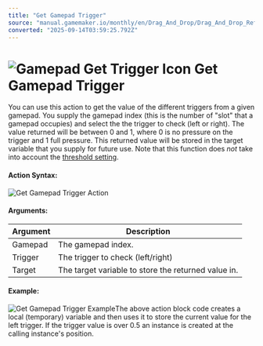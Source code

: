 ```yaml
---
title: "Get Gamepad Trigger"
source: "manual.gamemaker.io/monthly/en/Drag_And_Drop/Drag_And_Drop_Reference/Gamepad/Get_Gamepad_Trigger.htm"
converted: "2025-09-14T03:59:25.792Z"
---
```


# ![Gamepad Get Trigger Icon](../../../assets/Images/Scripting_Reference/Drag_And_Drop/Reference/Gamepad/i_GamePad_Get_Trigger.png) Get Gamepad Trigger

You can use this action to get the value of the different triggers from a given gamepad. You supply the gamepad index (this is the number of "slot" that a gamepad occupies) and select the the trigger to check (left or right). The value returned will be between 0 and 1, where 0 is no pressure on the trigger and 1 full pressure. This returned value will be stored in the target variable that you supply for future use. Note that this function does _not_ take into account the [threshold setting](Set_Gamepad_Button_Threshold.md).

#### Action Syntax:

![Get Gamepad Trigger Action](../../../assets/Images/Scripting_Reference/Drag_And_Drop/Reference/Gamepad/a_GamePad_Get_Trigger.png)

#### Arguments:

| Argument | Description |
| --- | --- |
| Gamepad | The gamepad index. |
| Trigger | The trigger to check (left/right) |
| Target | The target variable to store the returned value in. |

#### Example:

![Get Gamepad Trigger Example](../../../assets/Images/Scripting_Reference/Drag_And_Drop/Reference/Gamepad/e_GamePad_Get_Trigger.png)The above action block code creates a local (temporary) variable and then uses it to store the current value for the left trigger. If the trigger value is over 0.5 an instance is created at the calling instance's position.